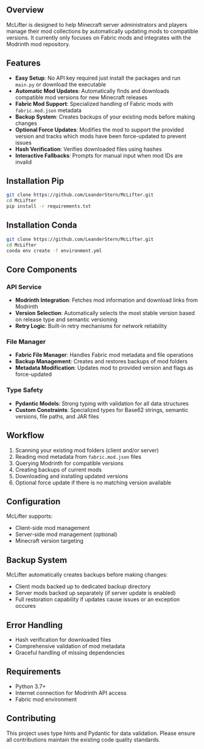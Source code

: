 ## Overview

McLifter is designed to help Minecraft server administrators and players manage their mod collections by automatically updating mods to compatible versions. It currently only focuses on Fabric mods and integrates with the Modrinth mod repository.

## Features

- **Easy Setup**: No API key required just install the packages and run `main.py` or download the executable
- **Automatic Mod Updates**: Automatically finds and downloads compatible mod versions for new Minecraft releases
- **Fabric Mod Support**: Specialized handling of Fabric mods with `fabric.mod.json` metadata
- **Backup System**: Creates backups of your existing mods before making changes
- **Optional Force Updates**: Modifies the mod to support the provided version and tracks which mods have been force-updated to prevent issues
- **Hash Verification**: Verifies downloaded files using hashes
- **Interactive Fallbacks**: Prompts for manual input when mod IDs are invalid

## Installation Pip

```bash
git clone https://github.com/LeanderStern/McLifter.git
cd McLifter
pip install -r requirements.txt
```

## Installation Conda

```bash
git clone https://github.com/LeanderStern/McLifter.git
cd McLifter
conda env create -f environment.yml
```

## Core Components

### API Service
- **Modrinth Integration**: Fetches mod information and download links from Modrinth
- **Version Selection**: Automatically selects the most stable version based on release type and semantic versioning
- **Retry Logic**: Built-in retry mechanisms for network reliability

### File Manager
- **Fabric File Manager**: Handles Fabric mod metadata and file operations
- **Backup Management**: Creates and restores backups of mod folders
- **Metadata Modification**: Updates mod to provided version and flags as force-updated

### Type Safety
- **Pydantic Models**: Strong typing with validation for all data structures
- **Custom Constraints**: Specialized types for Base62 strings, semantic versions, file paths, and JAR files

## Workflow

1. Scanning your existing mod folders (client and/or server)
2. Reading mod metadata from `fabric.mod.json` files
3. Querying Modrinth for compatible versions
4. Creating backups of current mods
5. Downloading and installing updated versions
6. Optional force update if there is no matching version available

## Configuration

McLifter supports:
- Client-side mod management
- Server-side mod management (optional)
- Minecraft version targeting

## Backup System

McLifter automatically creates backups before making changes:
- Client mods backed up to dedicated backup directory
- Server mods backed up separately (if server update is enabled)
- Full restoration capability if updates cause issues or an exception occures

## Error Handling

- Hash verification for downloaded files
- Comprehensive validation of mod metadata
- Graceful handling of missing dependencies

## Requirements

- Python 3.7+
- Internet connection for Modrinth API access
- Fabric mod environment

## Contributing

This project uses type hints and Pydantic for data validation. Please ensure all contributions maintain the existing code quality standards.
